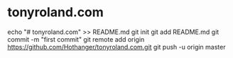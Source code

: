 # tonyroland.com
echo "# tonyroland.com" >> README.md
git init
git add README.md
git commit -m "first commit"
git remote add origin https://github.com/Hothanger/tonyroland.com.git
git push -u origin master
